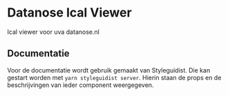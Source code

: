 # Datanose Ical Viewer

Ical viewer voor uva datanose.nl

## Documentatie

Voor de documentatie wordt gebruik gemaakt van Styleguidist. Die kan gestart worden met `yarn styleguidist server`. Hierin staan de props en de beschrijvingen van ieder component weergegeven.